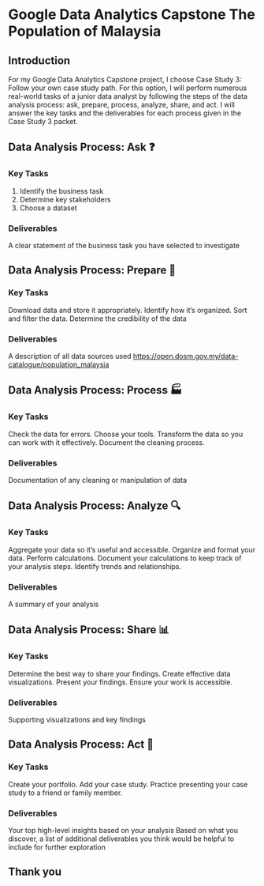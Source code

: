 # Google Data Analytics Capstone The Population of Malaysia
## Introduction
For my Google Data Analytics Capstone project, I choose Case Study 3: Follow your own case study path. For this option, I will perform numerous real-world tasks of a junior data analyst by following the steps of the data analysis process: ask, prepare, process, analyze, share, and act. I will answer the key tasks and the deliverables for each process given in the Case Study 3 packet.

## Data Analysis Process: Ask :question:
### Key Tasks
1. Identify the business task
2. Determine key stakeholders
3. Choose a dataset

### Deliverables
A clear statement of the business task you have selected to investigate

## Data Analysis Process: Prepare :construction_worker:
### Key Tasks
Download data and store it appropriately.
Identify how it’s organized.
Sort and filter the data.
Determine the credibility of the data

### Deliverables
A description of all data sources used https://open.dosm.gov.my/data-catalogue/population_malaysia

## Data Analysis Process: Process :factory:
### Key Tasks
Check the data for errors.
Choose your tools.
Transform the data so you can work with it effectively.
Document the cleaning process.

### Deliverables
Documentation of any cleaning or manipulation of data

## Data Analysis Process: Analyze :mag:
### Key Tasks
Aggregate your data so it’s useful and accessible.
Organize and format your data.
Perform calculations.
Document your calculations to keep track of your analysis steps.
Identify trends and relationships.

### Deliverables
A summary of your analysis

## Data Analysis Process: Share :bar_chart:
### Key Tasks
Determine the best way to share your findings.
Create effective data visualizations.
Present your findings.
Ensure your work is accessible.

### Deliverables
Supporting visualizations and key findings

## Data Analysis Process: Act :rocket:
### Key Tasks
Create your portfolio.
Add your case study.
Practice presenting your case study to a friend or family member.

### Deliverables
Your top high-level insights based on your analysis
Based on what you discover, a list of additional deliverables you think would be helpful to include for further exploration

## Thank you
